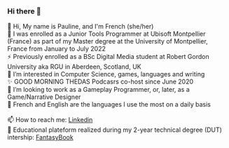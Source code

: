 ### Hi there 👋

<!--
**NeonVhenan/NeonVhenan** is a ✨ _special_ ✨ repository because its `README.md` (this file) appears on your GitHub profile.

Here are some ideas to get you started:

- 🔭 I’m currently working on ...
- 🌱 I’m currently learning ...
- 👯 I’m looking to collaborate on ...
- 🤔 I’m looking for help with ...
- 💬 Ask me about ...
- 📫 How to reach me: ...
- 😄 Pronouns: ...
- ⚡ Fun fact: ...
--> 
👋 Hi, My name is Pauline, and I'm French (she/her) <br/>
🌱 I was enrolled as a Junior Tools Programmer at Ubisoft Montpellier (France) as part of my Master degree at the University of Montpellier, France from January to July 2022<br/>
⚡ Previously enrolled as a BSc Digital Media student at Robert Gordon University aka RGU in Aberdeen, Scotland, UK <br/>
💞️ I’m interested in Computer Science, games, languages and writing <br/>
✨ GOOD MORNING THEDAS Podcasrs co-host since June 2020 <br/>
👀 I’m looking to work as a Gameplay Programmer, or, later, as a Game/Narrative Designer <br/>
💬 French and English are the languages I use the most on a daily basis <br/>
<br/>
📫 How to reach me: <a href="https://www.linkedin.com/in/pauline-cespedes-487230140/">Linkedin</a> <br/>
🔭 Educational plateform realized during my 2-year technical degree (DUT) intership: <a href="https://hub.docker.com/r/nharelys/ctf?fbclid=IwAR0ldj-FaFVvXaWDrzCUlQIgv1UkP6c5ZmCLCGhJRAjh1mDrGnd-0MhtwEQ">FantasyBook</a>
